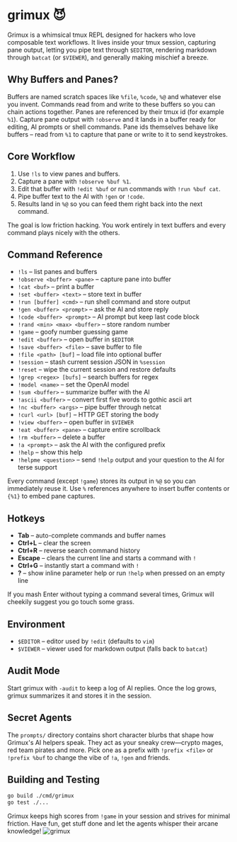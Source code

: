 # grimux 😈

Grimux is a whimsical tmux REPL designed for hackers who love composable text workflows. It lives inside your tmux session, capturing pane output, letting you pipe text through `$EDITOR`, rendering markdown through `batcat` (or `$VIEWER`), and generally making mischief a breeze.

## Why Buffers and Panes?
Buffers are named scratch spaces like `%file`, `%code`, `%@` and whatever else you invent. Commands read from and write to these buffers so you can chain actions together. Panes are referenced by their tmux id (for example `%1`). Capture pane output with `!observe` and it lands in a buffer ready for editing, AI prompts or shell commands.
Pane ids themselves behave like buffers – read from `%1` to capture that pane or write to it to send keystrokes.

## Core Workflow
1. Use `!ls` to view panes and buffers.
2. Capture a pane with `!observe %buf %1`.
3. Edit that buffer with `!edit %buf` or run commands with `!run %buf cat`.
4. Pipe buffer text to the AI with `!gen` or `!code`.
5. Results land in `%@` so you can feed them right back into the next command.

The goal is low friction hacking. You work entirely in text buffers and every command plays nicely with the others.

## Command Reference
- `!ls` – list panes and buffers
- `!observe <buffer> <pane>` – capture pane into buffer
- `!cat <buf>` – print a buffer
- `!set <buffer> <text>` – store text in buffer
- `!run [buffer] <cmd>` – run shell command and store output
- `!gen <buffer> <prompt>` – ask the AI and store reply
- `!code <buffer> <prompt>` – AI prompt but keep last code block
- `!rand <min> <max> <buffer>` – store random number
- `!game` – goofy number guessing game
- `!edit <buffer>` – open buffer in `$EDITOR`
- `!save <buffer> <file>` – save buffer to file
- `!file <path> [buf]` – load file into optional buffer
- `!session` – stash current session JSON in `%session`
- `!reset` – wipe the current session and restore defaults
- `!grep <regex> [bufs]` – search buffers for regex
- `!model <name>` – set the OpenAI model
- `!sum <buffer>` – summarize buffer with the AI
- `!ascii <buffer>` – convert first five words to gothic ascii art
- `!nc <buffer> <args>` – pipe buffer through netcat
- `!curl <url> [buf]` – HTTP GET storing the body
- `!view <buffer>` – open buffer in `$VIEWER`
- `!eat <buffer> <pane>` – capture entire scrollback
- `!rm <buffer>` – delete a buffer
- `!a <prompt>` – ask the AI with the configured prefix
- `!help` – show this help
- `!helpme <question>` – send `!help` output and your question to the AI for terse support

Every command (except `!game`) stores its output in `%@` so you can immediately reuse it. Use `%` references anywhere to insert buffer contents or `{%1}` to embed pane captures.

## Hotkeys
- **Tab** – auto-complete commands and buffer names
- **Ctrl+L** – clear the screen
- **Ctrl+R** – reverse search command history
- **Escape** – clears the current line and starts a command with `!`
- **Ctrl+G** – instantly start a command with `!`
- **?** – show inline parameter help or run `!help` when pressed on an empty line

If you mash Enter without typing a command several times, Grimux will cheekily suggest you go touch some grass.

## Environment
- `$EDITOR` – editor used by `!edit` (defaults to `vim`)
- `$VIEWER` – viewer used for markdown output (falls back to `batcat`)

## Audit Mode
Start grimux with `-audit` to keep a log of AI replies. Once the log grows, grimux summarizes it and stores it in the session.
## Secret Agents
The `prompts/` directory contains short character blurbs that shape how Grimux's AI helpers speak. They act as your sneaky crew—crypto mages, red team pirates and more. Pick one as a prefix with `!prefix <file>` or `!prefix %buf` to change the vibe of `!a`, `!gen` and friends.

## Building and Testing
```bash
go build ./cmd/grimux
go test ./...
```

Grimux keeps high scores from `!game` in your session and strives for minimal friction. Have fun, get stuff done and let the agents whisper their arcane knowledge!
![grimux](docs/screenshot.png)
